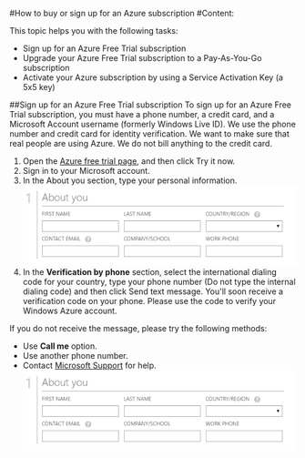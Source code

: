 #How to buy or sign up for an Azure subscription 
#Content:

This topic helps you with the following tasks:

* Sign up for an Azure Free Trial subscription
* Upgrade your Azure Free Trial subscription to a Pay-As-You-Go subscription 
* Activate your Azure subscription by using a Service Activation Key (a 5x5 key)

##Sign up for an Azure Free Trial subscription
To sign up for an Azure Free Trial subscription, you must have a phone number, a credit card, and a Microsoft Account username (formerly Windows Live ID).  We use the phone number and credit card for identity verification. We want to make sure that real people are using Azure. We do not bill anything to the credit card.  

1. Open the [Azure free trial page](https://azure.microsoft.com/en-us/pricing/free-trial/), and then click Try it now.
2. Sign in to your Microsoft account.
3. In the About you section, type your personal information. ![The screenshow of personal information](./Media/AboutYou.png)
4. In the **Verification by phone** section, select the international dialing code for your country, type your phone number (Do not type the internal dialing code) and then click Send text message. You'll soon receive a verification code on your phone. Please use the code to verify your Windows Azure account.  

If you do not receive the message, please try the following methods:
* Use **Call me** option. 
* Use another phone number. 
* Contact [Microsoft Support](http://go.microsoft.com/fwlink/?linkid=544831&clcid=0x409) for help. 
![the screenshot about phone verification](./Media/AboutYou.png)




